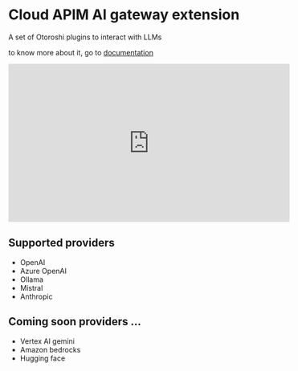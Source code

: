 # Cloud APIM AI gateway extension

A set of Otoroshi plugins to interact with LLMs

to know more about it, go to [documentation](https://cloud-apim.github.io/otoroshi-llm-extension/)

<iframe width="560" height="315" src="https://www.youtube.com/embed/M8sA9xuE3gs?si=s2YnJqAFXDo2beRY" title="YouTube video player" frameborder="0" allow="accelerometer; autoplay; clipboard-write; encrypted-media; gyroscope; picture-in-picture; web-share" referrerpolicy="strict-origin-when-cross-origin" allowfullscreen></iframe>

## Supported providers

* OpenAI
* Azure OpenAI
* Ollama
* Mistral
* Anthropic

## Coming soon providers ...

* Vertex AI gemini
* Amazon bedrocks
* Hugging face
